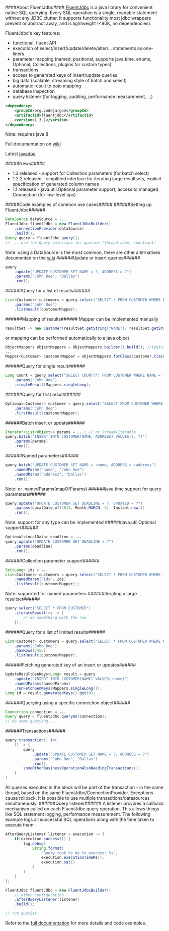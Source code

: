 ####About FluentJdbc####
[FluentJdbc](http://zsoltherpai.github.io/fluent-jdbc) is a java library for convenient native SQL querying. Every SQL operation is a single,
readable statement without any JDBC clutter. It supports functionality most jdbc wrappers prevent or
abstract away, and is lightweight (<90K, no dependencies).

FluentJdbc's key features:
* functional, fluent API
* execution of select/insert/update/delete/alter/... statements as one-liners
* parameter mapping (named, positional, supports java.time, enums, Optional, Collections, plugins for custom types)
* transactions
* access to generated keys of insert/update queries
* big data (scalable, streaming style of batch and select)
* automatic result to pojo mapping
* database inspection
* query listener (for logging, auditing, performance measurement, ...)

```xml
<dependency>
    <groupId>org.codejargon</groupId>
    <artifactId>fluentjdbc</artifactId>
    <version>1.3.1</version>
</dependency>
```
Note: requires java 8

Full documentation on [wiki](https://github.com/zsoltherpai/fluent-jdbc/wiki/Motivation)

Latest [javadoc](https://github.com/zsoltherpai/fluent-jdbc/wiki/Javadoc)

#####News#####
* 1.3 released - support for Collection parameters (for batch select)
* 1.2.2 released - simplified interface for iterating large resultsets, explicit specification of generated column names
* 1.1 released - java.util.Optional parameter support, access to managed Connection (for low-level ops)

#####Code examples of common use cases#####
######Setting up FluentJdbc######
```java
DataSource dataSource = ...
FluentJdbc fluentJdbc = new FluentJdbcBuilder()
	.connectionProvider(dataSource)
	.build();
Query query = fluentJdbc.query();
// ... use the Query interface for queries (thread-safe, reentrant)
```
Note: using a DataSource is the most common, there are other alternatives documented on the [wiki](https://github.com/zsoltherpai/fluent-jdbc/wiki/Motivation)
######Update or insert queries######
```java
query
	.update("UPDATE CUSTOMER SET NAME = ?, ADDRESS = ?")
	.params("John Doe", "Dallas")
	.run();
```
######Query for a list of results######
```java
List<Customer> customers = query.select("SELECT * FROM CUSTOMER WHERE NAME = ?")
	.params("John Doe")
	.listResult(customerMapper);
```
######Mapping of results######
Mapper<Customer> can be implemented manually
```java
resultSet -> new Customer(resultSet.getString("NAME"), resultSet.getString("ADDRESS"));
```
or mapping can be performed automatically to a java object
```java
ObjectMappers objectMappers = ObjectMappers.builder().build(); //typically one instance per app
...
Mapper<Customer> customerMapper = objectMappers.forClass(Customer.class);
```
######Query for single result######
```java
Long count = query.select("SELECT COUNT(*) FROM CUSTOMER WHERE NAME = ?")
	.params("John Doe")
	.singleResult(Mappers.singleLong);
```
######Query for first result######
```java
Optional<Customer> customer = query.select("SELECT FROM CUSTOMER WHERE NAME = ?")
	.params("John Doe")
	.firstResult(customerMapper);
```

######Batch insert or update######
```java
Iterator<List<Object>> params = ...; // or Stream/Iterable
query.batch("INSERT INTO CUSTOMER(NAME, ADDRESS) VALUES(?, ?)")
	.params(params)
	.run();
```
######Named parameters######
```java
query.batch("UPDATE CUSTOMER SET NAME = :name, ADDRESS = :address")
	.namedParam("name", "John Doe")
	.namedParam("address", "Dallas")
	.run();
```
Note: or .namedParams(mapOfParams)
######java.time support for query parameters######
```java
query.update("UPDATE CUSTOMER SET DEADLINE = ?, UPDATED = ?")
	.params(LocalDate.of(2015, Month.MARCH, 5), Instant.now())
	.run();
```
Note: support for any type can be implemented
######java.util.Optional support######
```java
Optional<LocalData> deadline = ...
query.update("UPDATE CUSTOMER SET DEADLINE = ?")
	.params(deadline)
	.run();
```
######Collection parameter support######
```java
Set<Long> ids = ...
List<Customer> customers = query.select("SELECT * FROM CUSTOMER WHERE ID IN (:ids)")
	.namedParam("ids", ids)
	.listResult(customerMapper);;
```
Note: supported for named parameters
######Iterating a large resultset######
```java
query.select("SELECT * FROM CUSTOMER")
	.iterateResult(rs -> {
		// do something with the row
	});
```
######Query for a list of limited results######
```java
List<Customer> customers = query.select("SELECT * FROM CUSTOMER WHERE NAME = ?")
	.params("John Doe")
	.maxRows(345L)
	.listResult(customerMapper);
```
######Fetching generated key of an insert or updates######
```java
UpdateResultGenKeys<Long> result = query
	.update("INSERT INTO CUSTOMER(NAME) VALUES(:name)")
	.namedParams(namedParams)
    .runFetchGenKeys(Mappers.singleLong());
Long id = result.generatedKeys().get(0);
```
######Querying using a specific connection object######
```java
Connection connection = ...
Query query = fluentJdbc.queryOn(connection);
// do some querying...
```
######Transactions######
```java
query.transaction().in(
	() -> {
		query
        	.update("UPDATE CUSTOMER SET NAME = ?, ADDRESS = ?")
        	.params("John Doe", "Dallas")
        	.run();
		someOtherBusinessOperationAlsoNeedingTransactions();
	}
)
```
All queries executed in the block will be part of the transaction - in the same thread, based on the same FluentJdbc/ConnectionProvider.
Exceptions cause rollback. It is possible to use multiple transactions/datasources simultaneously.
######Query listener######
A listener provides a callback mechanism called on each FluentJdbc query operation. This allows things like SQL statement logging,
performance measurement. The following example logs all successful SQL operations along with the time taken to execute them:
```java
AfterQueryListener listener = execution -> {
    if(execution.success()) {
        log.debug(
            String.format(
                "Query took %s ms to execute: %s",
                execution.executionTimeMs(),
                execution.sql()
            )
        )
    }
};

FluentJdbc fluentJdbc = new FluentJdbcBuilder()
    // other configuration
    .afterQueryListener(listener)
    .build();

// run queries
```

Refer to the [full documentation](https://github.com/zsoltherpai/fluent-jdbc/wiki/Motivation) for more details and code examples.